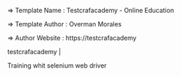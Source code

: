   =>  Template Name   : Testcrafacademy - Online Education

  =>  Template Author  : Overman Morales

  =>  Author Website   : https://testcrafacademy

testcrafacademy |

Training whit selenium web driver


